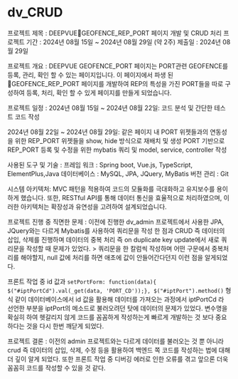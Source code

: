 # dv_CRUD

프로젝트 제목 : DEEPVUEGEOFENCE_REP_PORT 페이지 개발 및 CRUD 처리
프로젝트 기간 : 2024년 08월 15일 ~ 2024년 08월 29일 (약 2주) 제출일 : 2024년 08월 29일

프로젝트 개요 : DEEPVUE GEOFENCE_PORT 페이지는 PORT관련 GEOFENCE를 등록, 관리, 확인 할 수 있는 페이지입니다. 이 페이지에서 파생 된 GEOFENCE_REP_PORT 페이지를 개발하여 REP의 특성을 가진 PORT들을 따로 구성하여 등록, 처리, 확인 할 수 있게 페이지를 만들게 되었습니다.

프로젝트 일정 : 
2024년 08월 15일 ~ 2024년 08월 22일: 코드 분석 및 간단한 테스트 코드 작성

2024년 08월 22일 ~ 2024년 08월 29일: 
같은 페이지 내 PORT 위젯들과의 연동성을 위한 REP_PORT 위젯들을 show, hide 방식으로 재배치 및 생성
PORT 기반으로 REP_PORT 등록 및 수정을 위한 mybatis 쿼리 및 model, service, controller 작성

사용된 도구 및 기술 : 프레임 워크 : Spring boot, Vue.js, TypeScript, ElementPlus,Java 데이터베이스 : MySQL, JPA, JQuery, MyBatis 버전 관리 : Git

시스템 아키텍처: MVC 패턴을 적용하여 코드의 모듈화를 극대화하고 유지보수를 용이하게 했습니다. 또한, RESTful API를 통해 데이터 통신을 효율적으로 처리하였으며, 이러한 아키텍처는 확장성과 유연성을 고려하여 설계되었습니다.

프로젝트 진행 중 직면한 문제 : 이전에 진행한 dv_admin 프로젝트에서 사용한 JPA, JQuery와는 다르게 Mybatis를 사용하여 쿼리문을 작성 한 점과 CRUD 즉 데이터의 삽입, 삭제를 진행하며 데이터의 중복 처리 즉 on duplicate key update에서 새로 쿼리문을 작성할 때 문제가 있었다. > 쿼리문을 한 칼럼씩 작성하며 어떤 구문에서 중복처리를 해야할지, null 값에 처리를 하면 애초에 값이 안들어간다던지 이런 점을 알게되었다.

프론트 작업 중 id 값과 ```setPortForm: function(data){ $("#iptPortCd").val(_get(data, 'PORT_CD'));}, $("#iptPort").method()``` 형식 같이 데이터베이스에서 id 값을 활용해 데이터를 가져오는 과정에서 iptPortCd 라 선언한 부분을 iptPort의 메소드로 불러오려던 탓에 데이터의 문제가 있었다. 변수명을 확실히 하여 헷갈리지 않게 코드를 꼼꼼하게 작성하는게 빠르게 개발하는 것 보다 중요하다는 것을 다시 한번 깨닫게 되었다.

프로젝트 결론 : 이전의 admin 프로젝트와는 다르게 데이터를 불러오는 것 뿐 아니라 crud 즉 데이터의 삽입, 삭제, 수정 등을 활용하여 백엔드 쪽 코드를 작성하는 법에 대해 더 깊이 알게 되었다.
또한 프론트 작업 중 디버깅 에러로 인한 오류를 겪고 앞으론 더욱 꼼꼼히 코드를 작성할 수 있을 것 같다.
